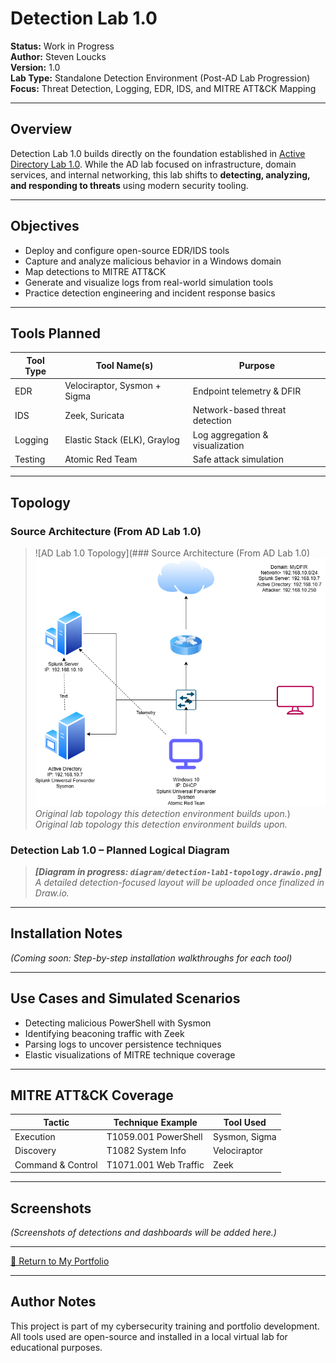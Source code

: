 # Detection Lab 1.0

**Status:** Work in Progress  
**Author:** Steven Loucks  
**Version:** 1.0  
**Lab Type:** Standalone Detection Environment (Post-AD Lab Progression)  
**Focus:** Threat Detection, Logging, EDR, IDS, and MITRE ATT&CK Mapping

---

## Overview

Detection Lab 1.0 builds directly on the foundation established in [Active Directory Lab 1.0](https://github.com/sloucks623/lab-active-directory-1.0). While the AD lab focused on infrastructure, domain services, and internal networking, this lab shifts to **detecting, analyzing, and responding to threats** using modern security tooling.

---

## Objectives

- Deploy and configure open-source EDR/IDS tools
- Capture and analyze malicious behavior in a Windows domain
- Map detections to MITRE ATT&CK
- Generate and visualize logs from real-world simulation tools
- Practice detection engineering and incident response basics

---

## Tools Planned

| Tool Type | Tool Name(s) | Purpose |
|-----------|--------------|---------|
| EDR       | Velociraptor, Sysmon + Sigma | Endpoint telemetry & DFIR |
| IDS       | Zeek, Suricata | Network-based threat detection |
| Logging   | Elastic Stack (ELK), Graylog | Log aggregation & visualization |
| Testing   | Atomic Red Team | Safe attack simulation |

---

## Topology

### Source Architecture (From AD Lab 1.0)
> ![AD Lab 1.0 Topology](### Source Architecture (From AD Lab 1.0)
![AD Lab 1.0 Topology](https://raw.githubusercontent.com/sloucks623/lab-active-directory-1.0/main/diagrams/ad-lab1.0.drawio.png)  
*Original lab topology this detection environment builds upon.*)  
*Original lab topology this detection environment builds upon.*

### Detection Lab 1.0 – Planned Logical Diagram
> _**[Diagram in progress: `diagram/detection-lab1-topology.drawio.png`]**_  
_A detailed detection-focused layout will be uploaded once finalized in Draw.io._

---

## Installation Notes

_(Coming soon: Step-by-step installation walkthroughs for each tool)_

---

## Use Cases and Simulated Scenarios

- Detecting malicious PowerShell with Sysmon
- Identifying beaconing traffic with Zeek
- Parsing logs to uncover persistence techniques
- Elastic visualizations of MITRE technique coverage

---

## MITRE ATT&CK Coverage

| Tactic      | Technique Example     | Tool Used         |
|-------------|------------------------|-------------------|
| Execution   | T1059.001 PowerShell   | Sysmon, Sigma     |
| Discovery   | T1082 System Info      | Velociraptor      |
| Command & Control | T1071.001 Web Traffic | Zeek         |

---

## Screenshots

_(Screenshots of detections and dashboards will be added here.)_

---

[🔗 Return to My Portfolio](https://sloucks623.github.io)

---

## Author Notes

This project is part of my cybersecurity training and portfolio development. All tools used are open-source and installed in a local virtual lab for educational purposes.
